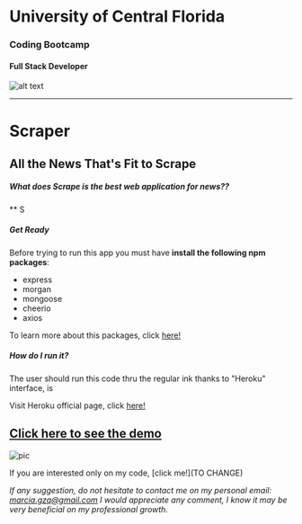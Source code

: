 # University of Central Florida
### Coding Bootcamp 
#### Full Stack Developer 
![alt text](https://portfolium1.cloudimg.io/s/crop/128x128/https://cdn.portfolium.com/ugcs3%2Fedu%2F9tDF4wvqRdewUvBbZ97x_PegasusBrightGold150x150.png "Logo Title Text 1")
- - - - - - - - - - - - - - - - - - - - - - - - - - - - - - - - - - - - - - - - -

# Scraper
## All the News That's Fit to Scrape


##### What does Scrape is the best web application for news??

**
S
##### Get Ready

Before trying to run this app you must have **install the following npm packages**:

* express
* morgan
* mongoose
* cheerio
* axios


To learn more about this packages, click [here!](https://www.npmjs.com/)


##### How do I run it?
The user should run this code thru the regular ink thanks to "Heroku" interface, is 

Visit Heroku official page, click [here!](https://www.heroku.com/)

<!-- CHANGE THE BELOW URL TO GITHUB MASTER REPOSITORY-->
## [Click here to see the demo](TOCHANGE************)

![pic](./public/assets/img/*************)

If you are interested only on my code, [click me!](TO CHANGE)

*If any suggestion, do not hesitate to contact me on my personal email: marcia.gzq@gmail.com
I would appreciate any comment, I know it may be very beneficial on my professional growth.*